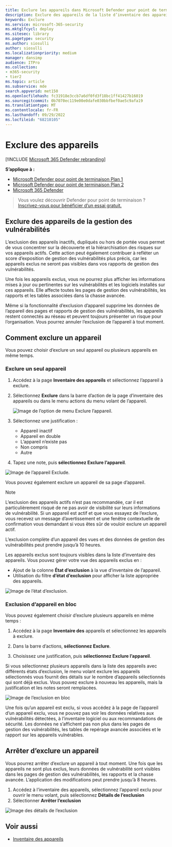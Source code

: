 ```yaml
---
title: Exclure les appareils dans Microsoft Defender pour point de terminaison
description: Exclure des appareils de la liste d’inventaire des appareils
keywords: Exclure
ms.service: microsoft-365-security
ms.mktglfcycl: deploy
ms.sitesec: library
ms.pagetype: security
ms.author: siosulli
author: siosulli
ms.localizationpriority: medium
manager: dansimp
audience: ITPro
ms.collection:
- m365-security
- tier2
ms.topic: article
ms.subservice: mde
search.appverid: met150
ms.openlocfilehash: fc31918e3ccb7a6df0fd3f18bc1ff41427b16019
ms.sourcegitcommit: 0b7070ec119e00e0dafe030bbfbef0ae5c9afa19
ms.translationtype: MT
ms.contentlocale: fr-FR
ms.lasthandoff: 09/29/2022
ms.locfileid: "68210105"
---
```

# <a name="exclude-devices"></a>Exclure des appareils

[!INCLUDE [Microsoft 365 Defender rebranding](../../includes/microsoft-defender.md)]

**S’applique à :**

- [Microsoft Defender pour point de terminaison Plan 1](https://go.microsoft.com/fwlink/p/?linkid=2154037)
- [Microsoft Defender pour point de terminaison Plan 2](https://go.microsoft.com/fwlink/p/?linkid=2154037)
- [Microsoft 365 Defender](https://go.microsoft.com/fwlink/?linkid=2118804)

> Vous voulez découvrir Defender pour point de terminaison ? [Inscrivez-vous pour bénéficier d’un essai gratuit.](https://signup.microsoft.com/create-account/signup?products=7f379fee-c4f9-4278-b0a1-e4c8c2fcdf7e&ru=https://aka.ms/MDEp2OpenTrial?ocid=docs-wdatp-respondmachine-abovefoldlink)

## <a name="exclude-devices-from-vulnerability-management"></a>Exclure des appareils de la gestion des vulnérabilités

L’exclusion des appareils inactifs, dupliqués ou hors de portée vous permet de vous concentrer sur la découverte et la hiérarchisation des risques sur vos appareils actifs. Cette action peut également contribuer à refléter un score d’exposition de gestion des vulnérabilités plus précis, car les appareils exclus ne seront pas visibles dans vos rapports de gestion des vulnérabilités.

Une fois les appareils exclus, vous ne pourrez plus afficher les informations mises à jour ou pertinentes sur les vulnérabilités et les logiciels installés sur ces appareils. Elle affecte toutes les pages de gestion des vulnérabilités, les rapports et les tables associées dans la chasse avancée.

Même si la fonctionnalité d’exclusion d’appareil supprime les données de l’appareil des pages et rapports de gestion des vulnérabilités, les appareils restent connectés au réseau et peuvent toujours présenter un risque pour l’organisation. Vous pourrez annuler l’exclusion de l’appareil à tout moment.

## <a name="how-to-exclude-a-device"></a>Comment exclure un appareil

Vous pouvez choisir d’exclure un seul appareil ou plusieurs appareils en même temps.

### <a name="exclude-a-single-device"></a>Exclure un seul appareil

1. Accédez à la page **Inventaire des appareils** et sélectionnez l’appareil à exclure.
2. Sélectionnez **Exclure** dans la barre d’action de la page d’inventaire des appareils ou dans le menu actions du menu volant de l’appareil.

   ![Image de l’option de menu Exclure l’appareil.](images/exclude-devices-menu.png)

3. Sélectionnez une justification :

    - Appareil inactif
    - Appareil en double
    - L’appareil n’existe pas
    - Non compris
    - Autre

4. Tapez une note, puis **sélectionnez Exclure l’appareil**.

![Image de l’appareil Exclude.](images/exclude-device.png)

Vous pouvez également exclure un appareil de sa page d’appareil.

> [!NOTE]
> L’exclusion des appareils actifs n’est pas recommandée, car il est particulièrement risqué de ne pas avoir de visibilité sur leurs informations de vulnérabilité. Si un appareil est actif et que vous essayez de l’exclure, vous recevez un message d’avertissement et une fenêtre contextuelle de confirmation vous demandant si vous êtes sûr de vouloir exclure un appareil actif.

L’exclusion complète d’un appareil des vues et des données de gestion des vulnérabilités peut prendre jusqu’à 10 heures.

Les appareils exclus sont toujours visibles dans la liste d’inventaire des appareils. Vous pouvez gérer votre vue des appareils exclus en :

- Ajout de la colonne **État d’exclusion** à la vue d’inventaire de l’appareil.
- Utilisation du filtre **d’état d’exclusion** pour afficher la liste appropriée des appareils.

![Image de l’état d’exclusion.](images/exclusion-state.png)

### <a name="bulk-device-exclusion"></a>Exclusion d’appareil en bloc

Vous pouvez également choisir d’exclure plusieurs appareils en même temps :

1. Accédez à la page **Inventaire des** appareils et sélectionnez les appareils à exclure.

2. Dans la barre d’actions, **sélectionnez Exclure**.

3. Choisissez une justification, puis **sélectionnez Exclure l’appareil**.

Si vous sélectionnez plusieurs appareils dans la liste des appareils avec différents états d’exclusion, le menu volant exclure les appareils sélectionnés vous fournit des détails sur le nombre d’appareils sélectionnés qui sont déjà exclus. Vous pouvez exclure à nouveau les appareils, mais la justification et les notes seront remplacées.

![Image de l’exclusion en bloc](images/exclude-device-bulk.png)

Une fois qu’un appareil est exclu, si vous accédez à la page de l’appareil d’un appareil exclu, vous ne pouvez pas voir les données relatives aux vulnérabilités détectées, à l’inventaire logiciel ou aux recommandations de sécurité. Les données ne s’affichent pas non plus dans les pages de gestion des vulnérabilités, les tables de repérage avancée associées et le rapport sur les appareils vulnérables.

## <a name="stop-excluding-a-device"></a>Arrêter d’exclure un appareil

Vous pourrez arrêter d’exclure un appareil à tout moment. Une fois que les appareils ne sont plus exclus, leurs données de vulnérabilité sont visibles dans les pages de gestion des vulnérabilités, les rapports et la chasse avancée. L’application des modifications peut prendre jusqu’à 8 heures.

1. Accédez à l’inventaire des appareils, sélectionnez l’appareil exclu pour ouvrir le menu volant, puis sélectionnez **Détails de l’exclusion**
2. Sélectionner **Arrêter l’exclusion**

![Image des détails de l’exclusion](images/exclusion-details.png)

## <a name="see-also"></a>Voir aussi

- [Inventaire des appareils](machines-view-overview.md)
